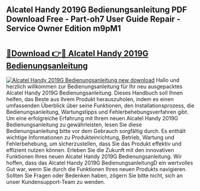 ## Alcatel Handy 2019G Bedienungsanleitung PDF Download Free - Part-oh7 User Guide Repair - Service Owner Edition m9pM1

# <h2><a href="http://df3643e.blite.top/?on=Alcatel+Handy+2019G+Bedienungsanleitung">🔗Download 👉🔴 Alcatel Handy 2019G Bedienungsanleitung</a></h2>

[![Alcatel Handy 2019G Bedienungsanleitung new download](https://i.imgur.com/lujVjoI.png)](http://df3643e.blite.top/?on=Alcatel+Handy+2019G+Bedienungsanleitung)
Hallo und herzlich willkommen zur Bedienungsanleitung für Ihr neu ausgepacktes Alcatel Handy 2019G Bedienungsanleitung. Dieses Handbuch soll Ihnen helfen, das Beste aus Ihrem Produkt herauszuholen, indem es einen umfassenden Überblick über seine Funktionen, den Installationsprozess, die Bedienungsanleitung, Wartungstipps und Fehlerbehebungsverfahren gibt. Um eine erfolgreiche Erfahrung mit Ihrem neuen Alcatel Handy 2019G Bedienungsanleitung zu gewährleisten, lesen Sie diese Bedienungsanleitung bitte vor dem Gebrauch sorgfältig durch. Es enthält wichtige Informationen zu Produkteinrichtung, Betrieb, Wartung und Fehlerbehebung, um sicherzustellen, dass Sie das Produkt effektiv und effizient nutzen können. Erleben Sie die Zukunft mit den innovativen Funktionen Ihres neuen Alcatel Handy 2019G Bedienungsanleitung. Wir hoffen, dass das Alcatel Handy 2019G BedienungsanleitungD ein wertvolles Gut war, wenn Sie durch die Funktionen Ihres neuen Produkts navigieren. Sollten Sie Fragen oder Bedenken haben, zögern Sie bitte nicht, sich an unser Kundensupport-Team zu wenden.
